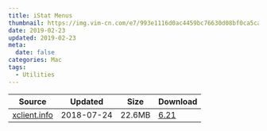 ```yaml
---
title: iStat Menus
thumbnail: https://img.vim-cn.com/e7/993e1116d0ac4459bc76630d08bf0ca5ca372e.png
date: 2019-02-23
updated: 2019-02-23
meta:
  date: false
categories: Mac
tags:
  - Utilities
---
```



| Source                                  | Updated   | Size | Download                                               |
| ----------------------------------------- | ---------- | -------- | ------------------------------------------------------------ |
| <div class="unknown">[xclient.info](http://xclient.info/s/istat-menus-for-mac.html)</div> | 2018-07-24 | 22.6MB   | [6.21](https://img.vim-cn.com/39/ccff2532ab959f8cbb19141fd2f1aa0be83566.zip) |
